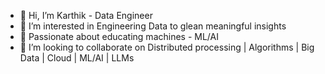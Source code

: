 - 👋 Hi, I’m Karthik - Data Engineer 
- 👀 I’m interested in Engineering Data to glean meaningful insights
- 🌱 Passionate about educating machines - ML/AI
- 💞️ I’m looking to collaborate on Distributed processing | Algorithms | Big Data | Cloud | ML/AI | LLMs

<!---
karthikeyan-10/karthikeyan-10 is a ✨ special ✨ repository because its `README.md` (this file) appears on your GitHub profile.
You can click the Preview link to take a look at your changes.
--->
